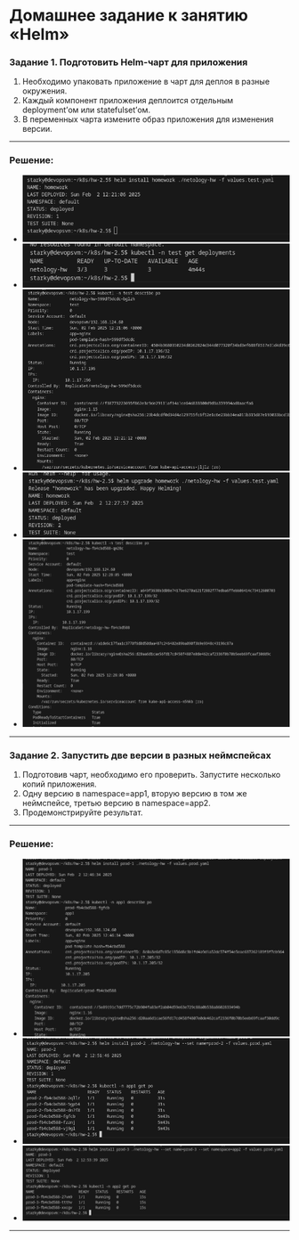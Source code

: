 # Домашнее задание к занятию «Helm»

### Задание 1. Подготовить Helm-чарт для приложения

1. Необходимо упаковать приложение в чарт для деплоя в разные окружения. 
2. Каждый компонент приложения деплоится отдельным deployment’ом или statefulset’ом.
3. В переменных чарта измените образ приложения для изменения версии.

------
### Решение:
* ![alt text](image.png)
* ![alt text](image-1.png)
* ![alt text](image-2.png)
* ![alt text](image-4.png)
* ![alt text](image-3.png)


------
### Задание 2. Запустить две версии в разных неймспейсах

1. Подготовив чарт, необходимо его проверить. Запуститe несколько копий приложения.
2. Одну версию в namespace=app1, вторую версию в том же неймспейсе, третью версию в namespace=app2.
3. Продемонстрируйте результат.

------
### Решение:
* ![alt text](image-6.png)
* ![alt text](image-7.png)
* ![alt text](image-8.png)

------